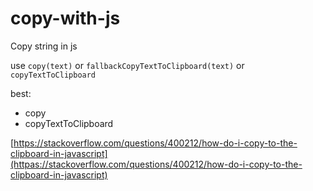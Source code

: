 # copy-with-js
Copy string in js



use `copy(text)` or `fallbackCopyTextToClipboard(text)` or `copyTextToClipboard`

best:
 * copy
 * copyTextToClipboard


[https://stackoverflow.com/questions/400212/how-do-i-copy-to-the-clipboard-in-javascript](httpas://stackoverflow.com/questions/400212/how-do-i-copy-to-the-clipboard-in-javascript)
